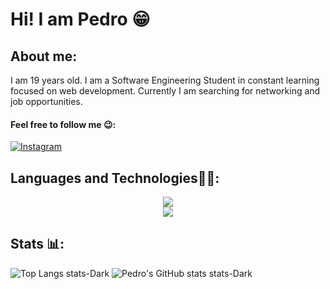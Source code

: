 # Hi! I am Pedro 😁

## About me:
I am 19 years old. I am a Software Engineering Student in constant learning focused on web development. Currently I am searching for networking and job opportunities.

#### Feel free to follow me 😉:
[![Instagram](https://img.shields.io/badge/Instagram-E4405F?style=for-the-badge&logo=instagram&logoColor=white)](https://www.instagram.com/pedroo.mdm/)


## Languages and Technologies👨‍💻:
<div>
  <div align = center>
  <img src="https://skillicons.dev/icons?i=mysql,html,css,tailwind,javascript,react,typescript,nodejs"/>
  </div>
  <div align = center>
  <img src="https://skillicons.dev/icons?i=,,vite,yarn,git,github,npm,notion,,"/>
  </div>
</div>

## Stats 📊:
![Top Langs stats-Dark](https://github-readme-stats.vercel.app/api/top-langs/?username=P3droVMarques&layout=donut&theme=aura#gh-dark-mode-only)
![Pedro's GitHub stats stats-Dark](https://github-readme-stats.vercel.app/api?username=P3droVMarques&show_icons=true&theme=aura#gh-dark-mode-only)



